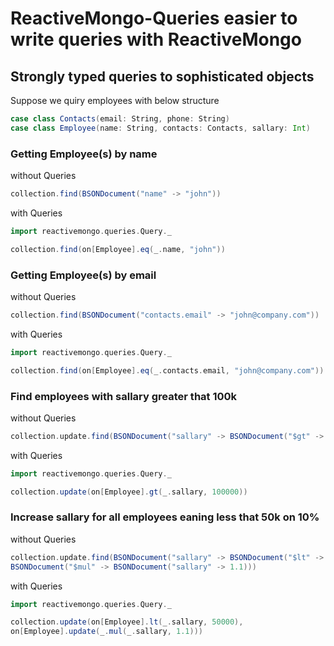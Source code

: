 # ReactiveMongo-Queries easier to write queries with ReactiveMongo

## Strongly typed queries to sophisticated objects

Suppose we quiry employees with below structure
```scala
case class Contacts(email: String, phone: String)
case class Employee(name: String, contacts: Contacts, sallary: Int)
```

### Getting Employee(s) by name 
without Queries

```scala
collection.find(BSONDocument("name" -> "john"))
```
with Queries

```scala
import reactivemongo.queries.Query._

collection.find(on[Employee].eq(_.name, "john"))
```

### Getting Employee(s) by email
without Queries

```scala
collection.find(BSONDocument("contacts.email" -> "john@company.com"))
```
with Queries

```scala
import reactivemongo.queries.Query._

collection.find(on[Employee].eq(_.contacts.email, "john@company.com"))
```

### Find employees with sallary greater that 100k
without Queries

```scala
collection.update.find(BSONDocument("sallary" -> BSONDocument("$gt" -> 100000)))
```
with Queries

```scala
import reactivemongo.queries.Query._

collection.update(on[Employee].gt(_.sallary, 100000))
```


### Increase sallary for all employees eaning less that 50k on 10%
without Queries

```scala
collection.update.find(BSONDocument("sallary" -> BSONDocument("$lt" -> 50000)), 
BSONDocument("$mul" -> BSONDocument("sallary" -> 1.1)))
```
with Queries

```scala
import reactivemongo.queries.Query._

collection.update(on[Employee].lt(_.sallary, 50000), 
on[Employee].update(_.mul(_.sallary, 1.1)))
```
